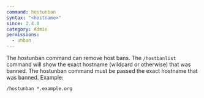 ```yaml
---
command: hostunban
syntax: "<hostname>"
since: 2.4.0
category: Admin
permissions:
  - unban
---
```


The hostunban command can remove host bans. The `/hostbanlist` command will show the exact hostname (wildcard or otherwise) that was banned. The hostunban command must be passed the exact hostname that was banned. Example:

```
/hostunban *.example.org
```
